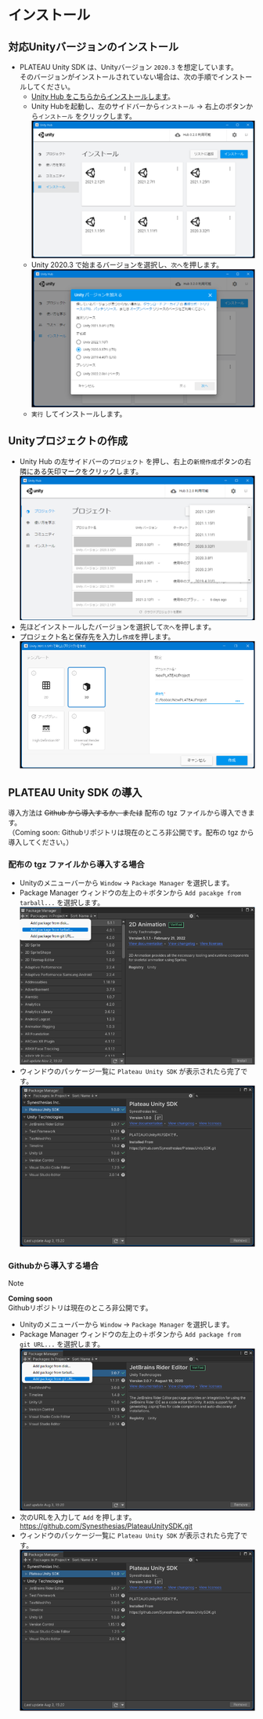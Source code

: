# インストール
## 対応Unityバージョンのインストール
- PLATEAU Unity SDK は、Unityバージョン ```2020.3``` を想定しています。  
  そのバージョンがインストールされていない場合は、次の手順でインストールしてください。
  - [Unity Hub をこちらからインストールします](https://unity3d.com/jp/get-unity/download)。
  - Unity Hubを起動し、左のサイドバーから```インストール``` → 右上のボタンから```インストール``` をクリックします。
![](../resources/manual/installation/unityHub.png)
  - Unity 2020.3 で始まるバージョンを選択し、```次へ```を押します。
![](../resources/manual/installation/unityHubSelectVersion.png)
  - ```実行``` してインストールします。

## Unityプロジェクトの作成
- Unity Hub の左サイドバーの```プロジェクト``` を押し、右上の```新規作成```ボタンの右隣にある矢印マークをクリックします。
![](../resources/manual/installation/unityHubNewProjectVersion.png)
- 先ほどインストールしたバージョンを選択して```次へ```を押します。
- プロジェクト名と保存先を入力し```作成```を押します。
![](../resources/manual/installation/unityHubNewProject.png)

## PLATEAU Unity SDK の導入
導入方法は ~~Github から導入するか、または~~ 配布の tgz ファイルから導入できます。  
（Coming soon: Githubリポジトリは現在のところ非公開です。配布の tgz から導入してください。）  


### 配布の tgz ファイルから導入する場合
- Unityのメニューバーから ```Window``` → ```Package Manager``` を選択します。
- Package Manager ウィンドウの左上の＋ボタンから ```Add pacakge from tarball...``` を選択します。
  ![](../resources/manual/installation/addPackageFromTarball.png)
- ウィンドウのパッケージ一覧に ```Plateau Unity SDK``` が表示されたら完了です。
  ![](../resources/manual/installation/packageInstalled.png)

### Githubから導入する場合

> [!NOTE]
> **Coming soon**  
> Githubリポジトリは現在のところ非公開です。

 - Unityのメニューバーから ```Window``` → ```Package Manager``` を選択します。
 - Package Manager ウィンドウの左上の＋ボタンから ```Add package from git URL...``` を選択します。
![](../resources/manual/installation/packageAddFromGit.png)
 - 次のURLを入力して ```Add``` を押します。  
   https://github.com/Synesthesias/PlateauUnitySDK.git
 - ウィンドウのパッケージ一覧に ```Plateau Unity SDK``` が表示されたら完了です。
![](../resources/manual/installation/packageInstalled.png)